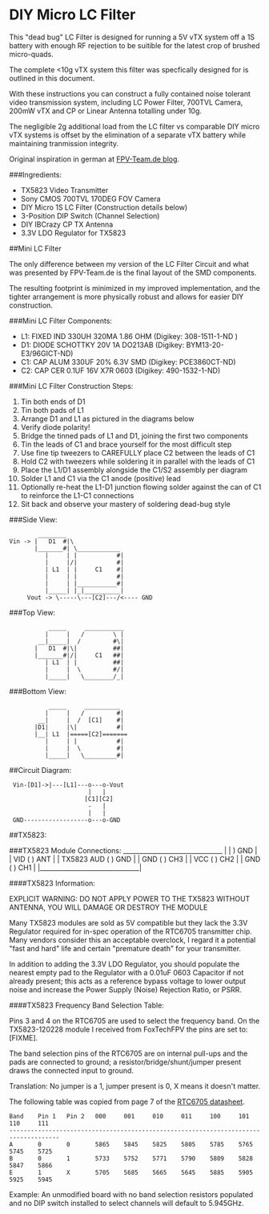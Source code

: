 DIY Micro LC Filter
===

This "dead bug" LC Filter is designed for running a 5V vTX system off a 1S battery with enough RF rejection to be suitible for the latest crop of brushed micro-quads.

The complete <10g vTX system this filter was specfically designed for is outlined in this document.

With these instructions you can construct a fully contained noise tolerant video transmission system, including LC Power Filter, 700TVL Camera, 200mW vTX and CP or Linear Antenna totalling under 10g.

The negligible 2g additional load from the LC filter vs comparable DIY micro vTX systems is offset by the elimination of a separate vTX battery while maintaining tranmission integrity.

Original inspiration in german at [FPV-Team.de blog][].

###Ingredients:

 - TX5823 Video Transmitter
 - Sony CMOS 700TVL 170DEG FOV Camera
 - DIY Micro 1S LC Filter (Construction details below)
 - 3-Position DIP Switch (Channel Selection)
 - DIY IBCrazy CP TX Antenna
 - 3.3V LDO Regulator for TX5823
 
##Mini LC Filter

The only difference between my version of the LC Filter Circuit and what was presented by FPV-Team.de is the final layout of the SMD components.

The resulting footprint is minimized in my improved implementation, and the tighter arrangement is more physically robust and allows for easier DIY construction.
 
###Mini LC Filter Components:

 - L1:	FIXED IND 330UH 320MA 1.86 OHM	(Digikey: 308-1511-1-ND	)
 - D1:	DIODE SCHOTTKY 20V 1A DO213AB	(Digikey: BYM13-20-E3/96GICT-ND)
 - C1:	CAP ALUM 330UF 20% 6.3V SMD 	(Digikey: PCE3860CT-ND)
 - C2:	CAP CER 0.1UF 16V X7R 0603		(Digikey: 490-1532-1-ND)

###Mini LC Filter Construction Steps:

 1. Tin both ends of D1
 2. Tin both pads of L1
 3. Arrange D1 and L1 as pictured in the diagrams below
 4. Verify diode polarity!
 5. Bridge the tinned pads of L1 and D1, joining the first two components
 4. Tin the leads of C1 and brace yourself for the most difficult step
 5. Use fine tip tweezers to CAREFULLY place C2 between the leads of C1
 6. Hold C2 with tweezers while soldering it in parallel with the leads of C1
 7. Place the L1/D1 assembly alongside the C1/S2 assembly per diagram
 8. Solder L1 and C1 via the C1 anode (positive) lead
 9. Optionally re-heat the L1-D1 junction flowing solder against the can of C1 to reinforce the L1-C1 connections
 10. Sit back and observe your mastery of soldering dead-bug style
 
###Side View:

			________
	Vin -> |   D1  #|\
		   |_______#| \____________
			  |     | |           #|
			  |     |/|           #|
			  | L1  | |     C1    #|
			  |     | |           #|
			  |     | |___________#|
			  |_____| |_|__________|
		 Vout -> \-----\---[C2]---/<---- GND

###Top View:

			   _____     ___________ 
			  |     |   /        \ |
			__|_____|  /         #\|
		   |   D1  #|\|          ##|
		   |_______#|/|     C1   ##|
			  | L1  | |          ##|
			  |     |  \         #/|
			  |_____|   \________/_|

###Bottom View:

			   _____     __________ 
			  |     |   /         #|
			__|     |  /  [C1]    #|
		   |D1|     |\|           #|
		   |__| L1  |=====[C2]=======
			  |     | |           #|
			  |     |  \          #|
			  |_____|   \_________#|
		  
##Circuit Diagram:
	 
	 Vin-[D1]->|---[L1]---o---o-Vout
						  |   |
						 [C1][C2]
						  -   |
						  |   |
	 GND------------------o---o-GND
 
 
##TX5823:

###TX5823 Module Connections:
	   _______________________________
	  |                               |
	   ) GND                          |
	  |                          VID (
	   ) ANT                          |
	  |            TX5823        AUD (
	   ) GND                          |
	  |                          GND (
	   ) CH3                          |
	  |                          VCC ( 
	   ) CH2                          |
	  |                          GND ( 
	   ) CH1                          |
	  |_______________________________|  
	 
####TX5823 Information:

EXPLICIT WARNING: DO NOT APPLY POWER TO THE TX5823 WITHOUT ANTENNA, YOU WILL DAMAGE OR DESTROY THE MODULE

Many TX5823 modules are sold as 5V compatible but they lack the 3.3V Regulator required for in-spec operation of the RTC6705 transmitter chip. Many vendors consider this an acceptable overclock, I regard it a potential "fast and hard" life and certain "premature death" for your transmitter.

In addition to adding the 3.3V LDO Regulator, you should populate the nearest empty pad to the Regulator with a 0.01uF 0603 Capacitor if not already present; this acts as a reference bypass voltage to lower output noise and increase the Power Supply (Noise) Rejection Ratio, or PSRR.

####TX5823 Frequency Band Selection Table:

Pins 3 and 4 on the RTC6705 are used to select the frequency band. On the TX5823-120228 module I received from FoxTechFPV the pins are set to: [FIXME].

The band selection pins of the RTC6705 are on internal pull-ups and the pads are connected to ground; a resistor/bridge/shunt/jumper present draws the connected input to ground. 

Translation: No jumper is a 1, jumper present is 0, X means it doesn't matter.

The following table was copied from page 7 of the [RTC6705 datasheet][RTC6705 Datasheet].

	Band	Pin 1	Pin 2	000		001		010		011		100		101		110		111
	------------------------------------------------------------------------------------
	A		0		0		5865	5845	5825	5805	5785	5765	5745	5725
	B		0		1		5733	5752	5771	5790	5809	5828	5847	5866
	E		1		X		5705	5685	5665	5645	5885	5905	5925	5945

Example: An unmodified board with no band selection resistors populated and no DIP switch installed to select channels will default to 5.945GHz.
	
[FPV-Team.de blog]: https://fpv-team.de/blog-aktuelles-news/entry/videouebertragung/mini-lc-filter-fuer-nanocopter "Mini LC-Filter Fur Nanocopter"
[Digikey-L1]: https://www.digikey.com/product-detail/en/CDRH74NP-331MC-B/308-1511-1-ND/956739
[Digikey-D1]: https://www.digikey.com/product-detail/en/BYM13-20-E3%2F96/BYM13-20-E3%2F96GICT-ND/3847605
[Digikey-C1]: https://www.digikey.com/product-detail/en/EEE-0JA331P/PCE3860CT-ND/766236
[Digikey-C1-3S]: https://www.digikey.com/product-detail/en/UCL1C331MCL6GS/493-3925-2-ND/2300274
[Digikey-C2]: https://www.digikey.com/product-detail/en/GRM188R71C104KA01D/490-1532-1-ND/587771
[Digikey-BYP]: http://www.digikey.com/product-search/en?keywords=490-1525-1-ND
[Digikey-DIP]: https://www.digikey.com/product-detail/en/SDA03H1BD/CKN6061-ND/949915
[Digikey-REG]: https://www.digikey.com/product-detail/en/CAT6219-330TDGT3/CAT6219-330TDGT3CT-ND/1631223
[IBCrazy-CPL]: http://www.rcgroups.com/forums/showthread.php?t=1388264 "The ultimate circularly polarized aerial antenna!"
[RTC6705 Datasheet]: http://sky.geocities.jp/oumeastro/RTC6705-DST-001.pdf
